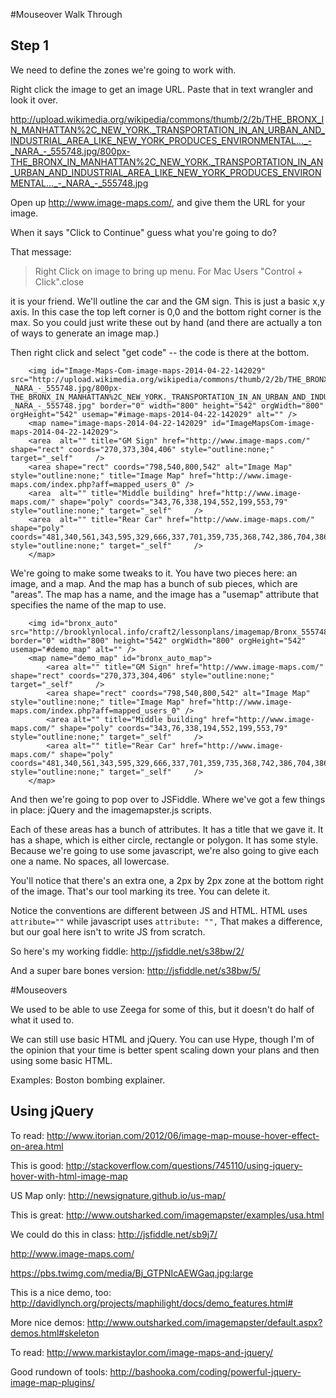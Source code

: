 #Mouseover Walk Through

## Step 1 ##

We need to define the zones we're going to work with.

Right click the image to get an image URL. Paste that in text wrangler and look it over.

http://upload.wikimedia.org/wikipedia/commons/thumb/2/2b/THE_BRONX_IN_MANHATTAN%2C_NEW_YORK._TRANSPORTATION_IN_AN_URBAN_AND_INDUSTRIAL_AREA_LIKE_NEW_YORK_PRODUCES_ENVIRONMENTAL..._-_NARA_-_555748.jpg/800px-THE_BRONX_IN_MANHATTAN%2C_NEW_YORK._TRANSPORTATION_IN_AN_URBAN_AND_INDUSTRIAL_AREA_LIKE_NEW_YORK_PRODUCES_ENVIRONMENTAL..._-_NARA_-_555748.jpg

Open up <http://www.image-maps.com/>, and give them the URL for your image.

When it says "Click to Continue" guess what you're going to do?

That message:

> Right Click on image to bring up menu. For Mac Users "Control + Click".close 

it is your friend. We'll outline the car and the GM sign. This is just a basic x,y axis. In this case the top left corner is 0,0 and the bottom right corner is the max. So you could just write these out by hand (and there are actually a ton of ways to generate an image map.)

Then right click and select "get code" -- the code is there at the bottom. 

        <img id="Image-Maps-Com-image-maps-2014-04-22-142029" src="http://upload.wikimedia.org/wikipedia/commons/thumb/2/2b/THE_BRONX_IN_MANHATTAN%2C_NEW_YORK._TRANSPORTATION_IN_AN_URBAN_AND_INDUSTRIAL_AREA_LIKE_NEW_YORK_PRODUCES_ENVIRONMENTAL..._-_NARA_-_555748.jpg/800px-THE_BRONX_IN_MANHATTAN%2C_NEW_YORK._TRANSPORTATION_IN_AN_URBAN_AND_INDUSTRIAL_AREA_LIKE_NEW_YORK_PRODUCES_ENVIRONMENTAL..._-_NARA_-_555748.jpg" border="0" width="800" height="542" orgWidth="800" orgHeight="542" usemap="#image-maps-2014-04-22-142029" alt="" />
        <map name="image-maps-2014-04-22-142029" id="ImageMapsCom-image-maps-2014-04-22-142029">
        <area  alt="" title="GM Sign" href="http://www.image-maps.com/" shape="rect" coords="270,373,304,406" style="outline:none;" target="_self"     />
        <area shape="rect" coords="798,540,800,542" alt="Image Map" style="outline:none;" title="Image Map" href="http://www.image-maps.com/index.php?aff=mapped_users_0" />
        <area  alt="" title="Middle building" href="http://www.image-maps.com/" shape="poly" coords="343,76,338,194,552,199,553,79" style="outline:none;" target="_self"     />
        <area  alt="" title="Rear Car" href="http://www.image-maps.com/" shape="poly" coords="481,340,561,343,595,329,666,337,701,359,735,368,742,386,704,386,692,388,681,397,667,397,652,388,612,386,558,380,543,378,530,379,513,379,504,371,504,362,488,364" style="outline:none;" target="_self"     />
        </map>
    
We're going to make some tweaks to it. You have two pieces here: an image, and a map. And the map has a bunch of sub pieces, which are "areas". The map has a name, and the image has a "usemap" attribute that specifies the name of the map to use.

        <img id="bronx_auto" src="http://brooklynlocal.info/craft2/lessonplans/imagemap/Bronx_555748.jpg" border="0" width="800" height="542" orgWidth="800" orgHeight="542" usemap="#demo_map" alt="" />
        <map name="demo_map" id="bronx_auto_map">
            <area alt="" title="GM Sign" href="http://www.image-maps.com/" shape="rect" coords="270,373,304,406" style="outline:none;" target="_self"     />
            <area shape="rect" coords="798,540,800,542" alt="Image Map" style="outline:none;" title="Image Map" href="http://www.image-maps.com/index.php?aff=mapped_users_0" />
            <area alt="" title="Middle building" href="http://www.image-maps.com/" shape="poly" coords="343,76,338,194,552,199,553,79" style="outline:none;" target="_self"     />
            <area alt="" title="Rear Car" href="http://www.image-maps.com/" shape="poly" coords="481,340,561,343,595,329,666,337,701,359,735,368,742,386,704,386,692,388,681,397,667,397,652,388,612,386,558,380,543,378,530,379,513,379,504,371,504,362,488,364" style="outline:none;" target="_self"     />
        </map>
    
  
And then we're going to pop over to JSFiddle. Where we've got a few things in place: jQuery and the imagemapster.js scripts. 
    
Each of these areas has a bunch of attributes. It has a title that we gave it. It has a shape, which is either circle, rectangle or polygon. It has some style. Because we're going to use some javascript, we're also going to give each one a name. No spaces, all lowercase. 

You'll notice that there's an extra one, a 2px by 2px zone at the bottom right of the image. That's our tool marking its tree. You can delete it.

Notice the conventions are different between JS and HTML. HTML uses `attribute=""` while javascript uses `attribute: "",` That makes a difference, but our goal here isn't to write JS from scratch.

So here's my working fiddle: http://jsfiddle.net/s38bw/2/

And a super bare bones version: http://jsfiddle.net/s38bw/5/

#Mouseovers

We used to be able to use Zeega for some of this, but it doesn't do half of what it used to.

We can still use basic HTML and jQuery. You can use Hype, though I'm of the opinion that your time is better spent scaling down your plans and then using some basic HTML. 

Examples: Boston bombing explainer. 


## Using jQuery

To read: http://www.itorian.com/2012/06/image-map-mouse-hover-effect-on-area.html

This is good: http://stackoverflow.com/questions/745110/using-jquery-hover-with-html-image-map

US Map only: http://newsignature.github.io/us-map/

This is great: http://www.outsharked.com/imagemapster/examples/usa.html

We could do this in class: http://jsfiddle.net/sb9j7/

http://www.image-maps.com/

https://pbs.twimg.com/media/Bj_GTPNIcAEWGaq.jpg:large

This is a nice demo, too: http://davidlynch.org/projects/maphilight/docs/demo_features.html#

More nice demos: http://www.outsharked.com/imagemapster/default.aspx?demos.html#skeleton

To read: http://www.markistaylor.com/image-maps-and-jquery/

Good rundown of tools: http://bashooka.com/coding/powerful-jquery-image-map-plugins/




